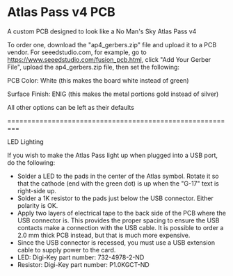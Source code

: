 # Atlas Pass v4 PCB
A custom PCB designed to look like a No Man's Sky Atlas Pass v4

To order one, download the "ap4_gerbers.zip" file and upload it to a PCB vendor.
For seeedstudio.com, for example, go to https://www.seeedstudio.com/fusion_pcb.html, click "Add Your Gerber File", upload the ap4_gerbers.zip file, then set the following:

PCB Color: White (this makes the board white instead of green)

Surface Finish: ENIG (this makes the metal portions gold instead of silver)

All other options can be left as their defaults

=========================================================

LED Lighting

If you wish to make the Atlas Pass light up when plugged into a USB port, do the following:
* Solder a LED to the pads in the center of the Atlas symbol.  Rotate it so that the cathode (end with the green dot) is up when the "G-17" text is right-side up.
* Solder a 1K resistor to the pads just below the USB connector. Either polarity is OK.
* Apply two layers of electrical tape to the back side of the PCB where the USB connector is.  This provides the proper spacing to ensure the USB contacts make a connection with the USB cable.  It is possible to order a 2.0 mm thick PCB instead, but that is much more expensive.
* Since the USB connector is recessed, you must use a USB extension cable to supply power to the card.
* LED: Digi-Key part number: 732-4978-2-ND
* Resistor: Digi-Key part number: P1.0KGCT-ND 

